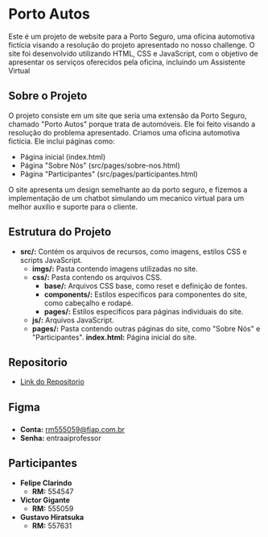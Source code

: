# Porto Autos 

Este é um projeto de website para a Porto Seguro, uma oficina automotiva fictícia visando a resolução do projeto apresentado no nosso challenge. O site foi desenvolvido utilizando HTML, CSS e JavaScript, com o objetivo de apresentar os serviços oferecidos pela oficina, incluindo um Assistente Virtual

## Sobre o Projeto

O projeto consiste em um site que seria uma extensão da Porto Seguro, chamado "Porto Autos" porque trata de automóveis. Ele foi feito visando a resolução do problema apresentado. Criamos uma oficina automotiva fictícia. Ele inclui páginas como:

- Página inicial (index.html)
- Página "Sobre Nós" (src/pages/sobre-nos.html)
- Página "Participantes" (src/pages/participantes.html)

O site apresenta um design semelhante ao da porto seguro, e fizemos a implementação de um chatbot simulando um mecanico virtual para um melhor auxilio e suporte para o cliente.

## Estrutura do Projeto

- **src/:** Contém os arquivos de recursos, como imagens, estilos CSS e scripts JavaScript.
    - **imgs/:** Pasta contendo imagens utilizadas no site.
    - **css/:** Pasta contendo os arquivos CSS.
        - **base/:** Arquivos CSS base, como reset e definição de fontes.
        - **components/:** Estilos específicos para componentes do site, como cabeçalho e rodapé.
        - **pages/:** Estilos específicos para páginas individuais do site.
    - **js/:** Arquivos JavaScript.
    - **pages/:** Pasta contendo outras páginas do site, como "Sobre Nós" e "Participantes".
**index.html:** Página inicial do site.

## Repositorio
- [Link do Repositorio](https://github.com/felipeclarindo/porto-autos)

## Figma
###
- **Conta:** rm555059@fiap.com.br
- **Senha:** entraaiprofessor

## Participantes 

- **Felipe Clarindo**
    - **RM:** 554547
- **Victor Gigante**
    - **RM:** 555059
- **Gustavo Hiratsuka**
    - **RM:** 557631
